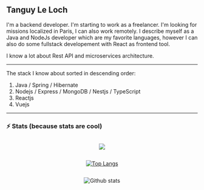 ## Tanguy Le Loch

I'm a backend developer. I'm starting to work as a freelancer. I'm looking for missions localized in Paris, I can also work remotely. I describe myself as a Java and NodeJs developer which are my favorite languages, however I can also do some fullstack developement with React as frontend tool.

I know a lot about Rest API and microservices architecture.

---

The stack I know about sorted in descending order:

1. Java / Spring / Hibernate
2. Nodejs / Express / MongoDB / Nestjs / TypeScript
3. Reactjs
4. Vuejs

---

### ⚡ Stats (because stats are cool)

<div style="display: flex; flex-direction: column; justify-content: center; align-items: center;>
    <div style=">

![](https://komarev.com/ghpvc/?username=tanguyleloch)

[![Top Langs](https://github-readme-stats.vercel.app/api/top-langs/?username=anuraghazra&layout=compact)](https://github.com/anuraghazra/github-readme-stats)

![Github stats](https://github-readme-stats.vercel.app/api?username=tanguyleloch&show_icons=true&include_all_commits=true&count_private=true)

</div>

